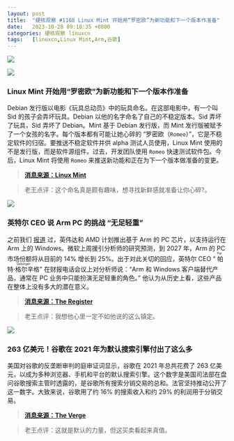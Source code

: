 ```yaml
---
layout: post
title:	"硬核观察 #1168 Linux Mint 开始用“罗密欧”为新功能和下一个版本作准备"
date:	2023-10-28 09:18:35 +0800 
categories:	硬核观察 linuxcn 
tags:	[linuxcn,Linux Mint,Arm,谷歌]
---
```



![](/Asserts/Images//attachment/album/202310/28/091736m1nhn6yyrr1oo014.jpg)


![](/Asserts/Images//attachment/album/202310/28/091745m75re4o2b274e947.jpg)


### Linux Mint 开始用“罗密欧”为新功能和下一个版本作准备


Debian 发行版以电影《玩具总动员》中的玩具命名。在这部电影中，有一个叫 Sid 的孩子会弄坏玩具。Debian 以他的名字命名了自己的不稳定版本。Sid 弄坏了玩具，Sid 弄坏了 Debian。Mint 基于 Debian 发行版，而 Mint 发行版被赋予了一个女孩的名字。每个版本都有可能让她心碎的 “罗密欧（`Romeo`）”，它是不稳定软件的归宿。要推送不稳定软件并供 alpha 测试人员使用，Linux Mint 使用的不是发行版，而是软件源组件。过去，开发团队使用 `Romeo` 快速测试软件包。今后，Linux Mint 将使用 `Romeo` 来推送新功能和正在为下一个版本做准备的变更。



> 
> **[消息来源：Linux Mint](https://blog.linuxmint.com/?p=4591)**
> 
> 
> 



> 
> 老王点评：这个命名真是颇有趣味，想寻找新鲜感就准备让你心碎?。
> 
> 
> 


![](/Asserts/Images//attachment/album/202310/28/091754ip9nxn2den2duend.jpg)


### 英特尔 CEO 说 Arm PC 的挑战 “无足轻重”


之前我们 [报道](/article-16314-1.html) 过，英伟达和 AMD 计划推出基于 Arm 的 PC 芯片，以支持运行在 Arm 上的 Windows。微软上周援引分析师的研究预测，到 2027 年，Arm 的 PC 市场份额将从目前的 14% 增长到 25%。出于对此关切的回应，英特尔 CEO “<ruby> 帕特·格尔辛格 <rt>  Pat Gelsinger </rt></ruby>” 在财报电话会议上对分析师说：“Arm 和 Windows 客户端替代产品，通常在 PC 业务中只能扮演无足轻重的角色。” 他认为从历史上看，这些产品在整体上没有多大的潜在意义。



> 
> **[消息来源：The Register](https://www.theregister.com/2023/10/27/intel_q3_2023/)**
> 
> 
> 



> 
> 老王点评：我想他心里一定不如他说的这么镇定。
> 
> 
> 


![](/Asserts/Images//attachment/album/202310/28/091809lnn3ts869ko88gu6.jpg)


### 263 亿美元！谷歌在 2021 年为默认搜索引擎付出了这么多


美国对谷歌的反垄断审判的庭审证词显示，谷歌在 2021 年总共花费了 263 亿美元，以成为多种浏览器、手机和平台的默认搜索引擎。这个数字是美国司法部在盘问谷歌搜索主管时透露的，是谷歌所有搜索分销交易的总和。法官坚持推动公开了这一数字。大致来说，谷歌用了约 16% 的搜索收入和约 29% 的利润用于分销交易。



> 
> **[消息来源：The Verge](https://www.theverge.com/2023/10/27/23934961/google-antitrust-trial-defaults-search-deal-26-3-billion)**
> 
> 
> 



> 
> 老王点评：这就是默认的力量，但这买卖看起来真值。
> 
> 
>

